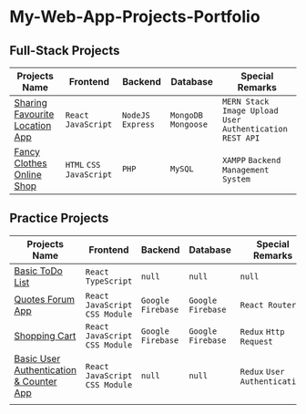 # My-Web-App-Projects-Portfolio

## Full-Stack Projects
|Projects Name|Frontend|Backend|Database|Special Remarks|
|---|---|---|---|---|
|[Sharing Favourite Location App](https://github.com/MaxMA2000/My-Web-App-Projects-Portfolio/tree/Sharing-Favourite-Location-App)| `React` `JavaScript`|`NodeJS` `Express`| `MongoDB` `Mongoose`| `MERN Stack` `Image Upload` `User Authentication` `REST API`|
|[Fancy Clothes Online Shop](https://github.com/MaxMA2000/My-Web-App-Projects-Portfolio/tree/Fancy-Clothes-Shop)|`HTML` `CSS` `JavaScript`|`PHP`|`MySQL`|`XAMPP` `Backend Management System`  |

## Practice Projects

|Projects Name|Frontend|Backend|Database|Special Remarks|
|---|---|---|---|---|
|[Basic ToDo List](https://github.com/MaxMA2000/My-Web-App-Projects-Portfolio/tree/Basic-ToDo-List-with-TypeScript)|`React` `TypeScript`| `null`  | `null`  | `null`|
|[Quotes Forum App](https://github.com/MaxMA2000/My-Web-App-Projects-Portfolio/tree/Quotes-Forum-with-React-Router)| `React` `JavaScript` `CSS Module`|`Google Firebase`|`Google Firebase` | `React Router`|
|[Shopping Cart](https://github.com/MaxMA2000/My-Web-App-Projects-Portfolio/tree/Shopping-Cart-with-Redux-and-Http-Request)| `React` `JavaScript` `CSS Module`|`Google Firebase`|`Google Firebase`| `Redux` `Http Request`|
|[Basic User Authentication & Counter App](https://github.com/MaxMA2000/My-Web-App-Projects-Portfolio/tree/User-Authentication-and-Counter-with-Redux)|`React` `JavaScript` `CSS Module` | `null`|`null`| `Redux` `User Authentication`|
| |   |   |   |   |

